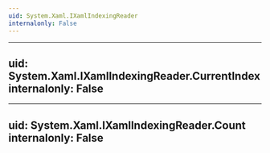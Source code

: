 ```yaml
---
uid: System.Xaml.IXamlIndexingReader
internalonly: False
---
```


---
uid: System.Xaml.IXamlIndexingReader.CurrentIndex
internalonly: False
---

---
uid: System.Xaml.IXamlIndexingReader.Count
internalonly: False
---
